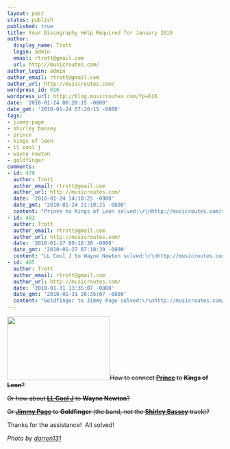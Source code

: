 ```yaml
---
layout: post
status: publish
published: true
title: Your Discography Help Required for January 2010
author:
  display_name: Trott
  login: admin
  email: rtrott@gmail.com
  url: http://musicroutes.com/
author_login: admin
author_email: rtrott@gmail.com
author_url: http://musicroutes.com/
wordpress_id: 616
wordpress_url: http://blog.musicroutes.com/?p=616
date: '2010-01-24 00:20:15 -0800'
date_gmt: '2010-01-24 07:20:15 -0800'
tags:
- jimmy page
- shirley bassey
- prince
- kings of leon
- ll cool j
- wayne newton
- goldfinger
comments:
- id: 479
  author: Trott
  author_email: rtrott@gmail.com
  author_url: http://musicroutes.com/
  date: '2010-01-24 14:10:25 -0800'
  date_gmt: '2010-01-24 21:10:25 -0800'
  content: "Prince to Kings of Leon solved:\r\nhttp://musicroutes.com/route.php?musicianName=Prince&musicianName2=Kings+Of+leon&x=0&y=0"
- id: 483
  author: Trott
  author_email: rtrott@gmail.com
  author_url: http://musicroutes.com/
  date: '2010-01-27 00:18:30 -0800'
  date_gmt: '2010-01-27 07:18:30 -0800'
  content: "LL Cool J to Wayne Newton solved:\r\nhttp://musicroutes.com/route.php?musicianName=LL+Cool+J&musicianName2=Wayne+Newton&x=0&y=0"
- id: 485
  author: Trott
  author_email: rtrott@gmail.com
  author_url: http://musicroutes.com/
  date: '2010-01-31 13:35:07 -0800'
  date_gmt: '2010-01-31 20:35:07 -0800'
  content: "Goldfinger to Jimmy Page solved:\r\nhttp://musicroutes.com/route.php?musicianName=Goldfinger&musicianName2=Jimmy+Page&x=0&y=0"
---
```

<p><img class="alignright size-full wp-image-617" src="http://blog.musicroutes.com/wp-content/uploads/2010/01/115138841_b0a194fd12_m.jpg" alt="" width="240" height="148" /><span style="text-decoration: line-through;">How to connect <a href="http://musicroutes.com/discography.php?t=i&amp;id=712" target="_blank"><strong>Prince</strong></a> to <strong>Kings of Leon</strong>?</span></p>
<p><span style="text-decoration: line-through;">Or how about <a href="http://musicroutes.com/discography.php?t=i&amp;id=2782" target="_blank"><strong>LL Cool J</strong></a> to <strong>Wayne Newton</strong>?</span></p>
<p><span style="text-decoration: line-through;">Or <a href="http://musicroutes.com/discography.php?t=i&amp;id=301" target="_blank"><strong>Jimmy Page</strong></a> to <strong>Goldfinger</strong> (the band, not the <a href="http://musicroutes.com/discography.php?t=i&amp;id=4525" target="_blank"><strong>Shirley Bassey</strong></a> track)?</span></p>
<p>Thanks for the assistance!  All solved!</p>
<p><em>Photo by <a href="http://www.flickr.com/photos/darren/" target="_blank">darren131</a></em></p>
